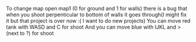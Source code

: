 To change map open map1 (0 for ground and 1 for walls)
there is a bug that when you shoot perpenticular to bottom of walls it goes through(I might fix it but that project is over now :( I want to do new projects)
You can move red tank with WASD and C for shoot
And you can move blue with IJKL and >(next to ?) for shoot
